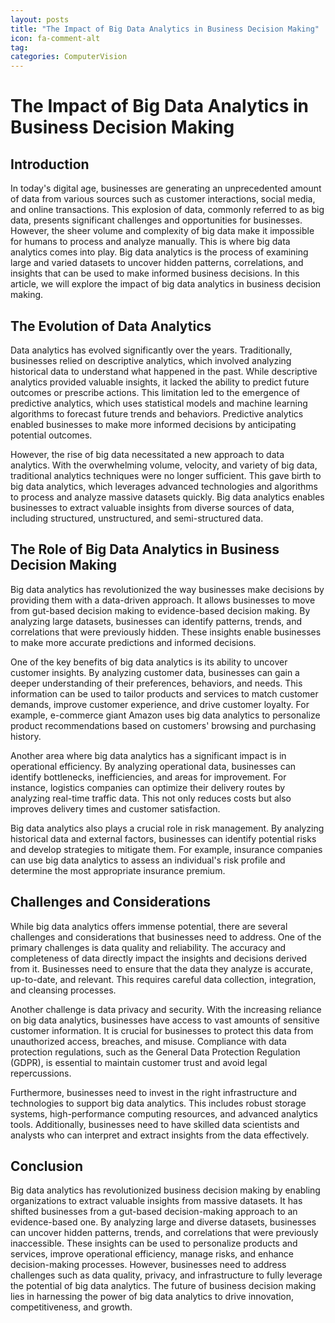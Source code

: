 ```yaml
---
layout: posts
title: "The Impact of Big Data Analytics in Business Decision Making"
icon: fa-comment-alt
tag:      
categories: ComputerVision
---
```



# The Impact of Big Data Analytics in Business Decision Making

## Introduction

In today's digital age, businesses are generating an unprecedented amount of data from various sources such as customer interactions, social media, and online transactions. This explosion of data, commonly referred to as big data, presents significant challenges and opportunities for businesses. However, the sheer volume and complexity of big data make it impossible for humans to process and analyze manually. This is where big data analytics comes into play. Big data analytics is the process of examining large and varied datasets to uncover hidden patterns, correlations, and insights that can be used to make informed business decisions. In this article, we will explore the impact of big data analytics in business decision making.

## The Evolution of Data Analytics

Data analytics has evolved significantly over the years. Traditionally, businesses relied on descriptive analytics, which involved analyzing historical data to understand what happened in the past. While descriptive analytics provided valuable insights, it lacked the ability to predict future outcomes or prescribe actions. This limitation led to the emergence of predictive analytics, which uses statistical models and machine learning algorithms to forecast future trends and behaviors. Predictive analytics enabled businesses to make more informed decisions by anticipating potential outcomes.

However, the rise of big data necessitated a new approach to data analytics. With the overwhelming volume, velocity, and variety of big data, traditional analytics techniques were no longer sufficient. This gave birth to big data analytics, which leverages advanced technologies and algorithms to process and analyze massive datasets quickly. Big data analytics enables businesses to extract valuable insights from diverse sources of data, including structured, unstructured, and semi-structured data.

## The Role of Big Data Analytics in Business Decision Making

Big data analytics has revolutionized the way businesses make decisions by providing them with a data-driven approach. It allows businesses to move from gut-based decision making to evidence-based decision making. By analyzing large datasets, businesses can identify patterns, trends, and correlations that were previously hidden. These insights enable businesses to make more accurate predictions and informed decisions.

One of the key benefits of big data analytics is its ability to uncover customer insights. By analyzing customer data, businesses can gain a deeper understanding of their preferences, behaviors, and needs. This information can be used to tailor products and services to match customer demands, improve customer experience, and drive customer loyalty. For example, e-commerce giant Amazon uses big data analytics to personalize product recommendations based on customers' browsing and purchasing history.

Another area where big data analytics has a significant impact is in operational efficiency. By analyzing operational data, businesses can identify bottlenecks, inefficiencies, and areas for improvement. For instance, logistics companies can optimize their delivery routes by analyzing real-time traffic data. This not only reduces costs but also improves delivery times and customer satisfaction.

Big data analytics also plays a crucial role in risk management. By analyzing historical data and external factors, businesses can identify potential risks and develop strategies to mitigate them. For example, insurance companies can use big data analytics to assess an individual's risk profile and determine the most appropriate insurance premium.

## Challenges and Considerations

While big data analytics offers immense potential, there are several challenges and considerations that businesses need to address. One of the primary challenges is data quality and reliability. The accuracy and completeness of data directly impact the insights and decisions derived from it. Businesses need to ensure that the data they analyze is accurate, up-to-date, and relevant. This requires careful data collection, integration, and cleansing processes.

Another challenge is data privacy and security. With the increasing reliance on big data analytics, businesses have access to vast amounts of sensitive customer information. It is crucial for businesses to protect this data from unauthorized access, breaches, and misuse. Compliance with data protection regulations, such as the General Data Protection Regulation (GDPR), is essential to maintain customer trust and avoid legal repercussions.

Furthermore, businesses need to invest in the right infrastructure and technologies to support big data analytics. This includes robust storage systems, high-performance computing resources, and advanced analytics tools. Additionally, businesses need to have skilled data scientists and analysts who can interpret and extract insights from the data effectively.

## Conclusion

Big data analytics has revolutionized business decision making by enabling organizations to extract valuable insights from massive datasets. It has shifted businesses from a gut-based decision-making approach to an evidence-based one. By analyzing large and diverse datasets, businesses can uncover hidden patterns, trends, and correlations that were previously inaccessible. These insights can be used to personalize products and services, improve operational efficiency, manage risks, and enhance decision-making processes. However, businesses need to address challenges such as data quality, privacy, and infrastructure to fully leverage the potential of big data analytics. The future of business decision making lies in harnessing the power of big data analytics to drive innovation, competitiveness, and growth.